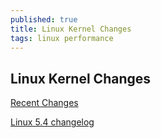 ```yaml
---
published: true
title: Linux Kernel Changes
tags: linux performance
---
```

## Linux Kernel Changes

[Recent Changes](https://kernelnewbies.org/RecentChanges)

[Linux 5.4 changelog](https://kernelnewbies.org/Linux_5.4)